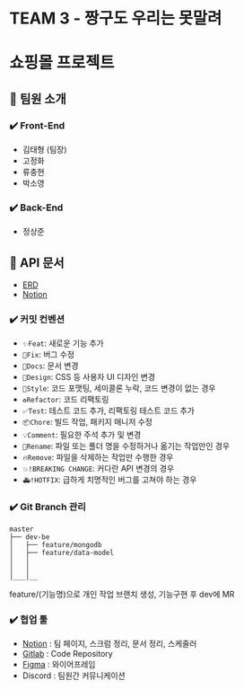 # TEAM 3 - 짱구도 우리는 못말려
# 쇼핑몰 프로젝트

## 🍊 팀원 소개

### ✔️ Front-End
- 김태형 (팀장)
- 고정화
- 류충현
- 박소영

### ✔️ Back-End
- 정상준


## 🍋 API 문서
- [ERD](https://www.erdcloud.com/d/B9s8KYmAkv4ABxFyH)
- [Notion](https://www.notion.so/elice/API-ERD-c86bad9b3a8a45a381bad042f5b43495)


### ✔️ 커밋 컨벤션
- `✨Feat`: 새로운 기능 추가
- `🐛Fix`: 버그 수정
- `📝Docs`: 문서 변경
- `🎨Design`: CSS 등 사용자 UI 디자인 변경
- `💄Style`: 코드 포맷팅, 세미콜론 누락, 코드 변경이 없는 경우
- `♻️Refactor`: 코드 리팩토링
- `✅Test`: 테스트 코드 추가, 리팩토링 테스트 코드 추가
- `📦️Chore`: 빌드 작업, 패키지 매니저 수정
- `💡Comment`: 필요한 주석 추가 및 변경
- `🚚Rename`: 파일 또는 폴더 명을 수정하거나 옮기는 작업만인 경우
- `🔥Remove`: 파일을 삭제하는 작업만 수행한 경우
- `💥!BREAKING CHANGE`: 커다란 API 변경의 경우
- `🚑️!HOTFIX`: 급하게 치명적인 버그를 고쳐야 하는 경우


### ✔️ Git Branch 관리

```
master
├── dev-be
│   ├── feature/mongodb
│   ├── feature/data-model
│   │ 
│   │ 
│___│__
```
feature/(기능명)으로 개인 작업 브랜치 생성, 기능구현 후 dev에 MR


### ✔️ 협업 툴

- [Notion](https://www.notion.so/elice/3-cdb9b74595d94765a08b1c7b9682dba7) : 팀 페이지, 스크럼 정리, 문서 정리, 스케줄러
- [Gitlab](https://kdt-gitlab.elice.io/sw_track/class_07/web_project/team03) : Code Repository
- [Figma](https://www.figma.com/file/0wsp3yx9sGmBtrOnmIU8Q9/Untitled?type=design&node-id=0-1&mode=design&t=GhYKRfn3oHSMt2TX-0) : 와이어프레임
- Discord : 팀원간 커뮤니케이션
